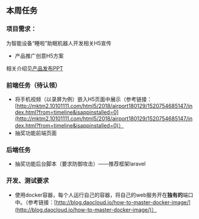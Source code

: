## 本周任务

### 项目需求：

为智能设备“睡啦”助眠机器人开发相关H5宣传

* 产品推广创意H5方案

相关介绍见[产品发布PPT](attach/（新）众德智能睡啦助眠机器人新一代发展及京东实体店合作规划.pdf)

### 前端任务（待认领）

* 将手机视频（以录屏为例）嵌入H5页面中展示（参考链接：[http://mktm2.10101111.com/html5/2018/airport180129/1520754685147/index.html?from=timeline&isappinstalled=0](http://mktm2.10101111.com/html5/2018/airport180129/1520754685147/index.html?from=timeline&isappinstalled=0)）
* 抽奖功能前端页面

### 后端任务

* 抽奖功能后台脚本（要求防御攻击）——推荐框架laravel


### 开发、测试要求

* 使用docker容器，每个人运行自己的容器，将自己的web服务开在**独有的**端口中。（参考链接：[http://blog.daocloud.io/how-to-master-docker-image/](http://blog.daocloud.io/how-to-master-docker-image/)）